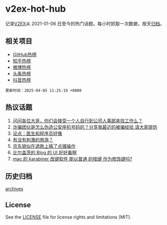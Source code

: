 # v2ex-hot-hub

 记录[V2EX](https://www.v2ex.com/)从 2021-01-06 日至今的热门话题。每小时抓取一次数据，按天[归档](archives)。
 
 ## 相关项目

- [GitHub热榜](https://github.com/lonnyzhang423/github-hot-hub)
- [知乎热榜](https://github.com/lonnyzhang423/zhihu-hot-hub)
- [微博热榜](https://github.com/lonnyzhang423/weibo-hot-hub)
- [头条热榜](https://github.com/lonnyzhang423/toutiao-hot-hub)
- [抖音热榜](https://github.com/lonnyzhang423/douyin-hot-hub)


 `更新时间：2025-04-05 11:25:19 +0800`

## 热议话题

1. [问问各位大哥，你们会接受一个人自行到公司人事部来找工作么？](https://www.v2ex.com/t/1123291)
1. [诈骗团伙是怎么伪造公安座机号码的？分享我最近的被骗经验 请大家提防](https://www.v2ex.com/t/1123326)
1. [论点：医生和程序员好像](https://www.v2ex.com/t/1123293)
1. [有没有刺激的旅游？](https://www.v2ex.com/t/1123290)
1. [京东貌似在退款上搞了点骚操作](https://www.v2ex.com/t/1123313)
1. [比尔盖茨的 Blog 的 UI 好好看啊](https://www.v2ex.com/t/1123346)
1. [mac 的 karabiner 改键软件 能以普通 的按键 作为修饰键吗?](https://www.v2ex.com/t/1123355)

## 历史归档

[archives](archives)

## License

See the [LICENSE](LICENSE) file for license rights and limitations (MIT).
